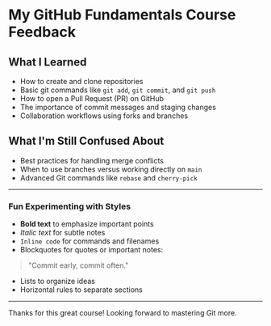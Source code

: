 # My GitHub Fundamentals Course Feedback

## What I Learned

- How to create and clone repositories
- Basic git commands like `git add`, `git commit`, and `git push`
- How to open a Pull Request (PR) on GitHub
- The importance of commit messages and staging changes
- Collaboration workflows using forks and branches

## What I'm Still Confused About

- Best practices for handling merge conflicts
- When to use branches versus working directly on `main`
- Advanced Git commands like `rebase` and `cherry-pick`

---

### Fun Experimenting with Styles

- **Bold text** to emphasize important points  
- *Italic text* for subtle notes  
- `Inline code` for commands and filenames  
- Blockquotes for quotes or important notes:

> "Commit early, commit often."

- Lists to organize ideas  
- Horizontal rules to separate sections

---

Thanks for this great course! Looking forward to mastering Git more.